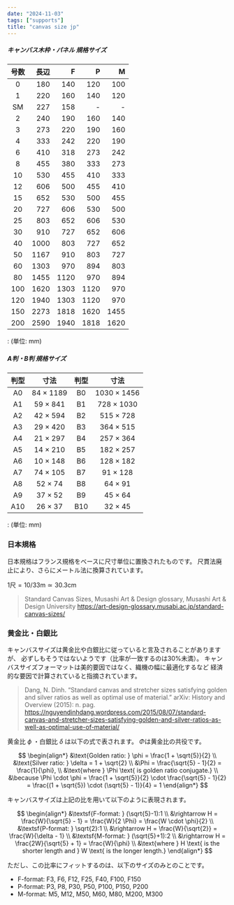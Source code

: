 ```yaml
---
date: "2024-11-03"
tags: ["supports"]
title: "canvas size jp"
---
```


##### キャンバス木枠・パネル 規格サイズ

| 号数 | 長辺 |    F |    P |    M |
| :--: | ---: | ---: | ---: | ---: |
|  0   |  180 |  140 |  120 |  100 |
|  1   |  220 |  160 |  140 |  120 |
|  SM  |  227 |  158 |    - |    - |
|  2   |  240 |  190 |  160 |  140 |
|  3   |  273 |  220 |  190 |  160 |
|  4   |  333 |  242 |  220 |  190 |
|  6   |  410 |  318 |  273 |  242 |
|  8   |  455 |  380 |  333 |  273 |
|  10  |  530 |  455 |  410 |  333 |
|  12  |  606 |  500 |  455 |  410 |
|  15  |  652 |  530 |  500 |  455 |
|  20  |  727 |  606 |  530 |  500 |
|  25  |  803 |  652 |  606 |  530 |
|  30  |  910 |  727 |  652 |  606 |
|  40  | 1000 |  803 |  727 |  652 |
|  50  | 1167 |  910 |  803 |  727 |
|  60  | 1303 |  970 |  894 |  803 |
|  80  | 1455 | 1120 |  970 |  894 |
| 100  | 1620 | 1303 | 1120 |  970 |
| 120  | 1940 | 1303 | 1120 |  970 |
| 150  | 2273 | 1818 | 1620 | 1455 |
| 200  | 2590 | 1940 | 1818 | 1620 |

  : (単位: mm)

##### A判・B判 規格サイズ

| 判型 |   寸法    | 判型 |    寸法     |
| :--: | :-------: | :--: | :---------: |
|  A0  | 84 × 1189 |  B0  | 1030 × 1456 |
|  A1  | 59 × 841  |  B1  | 728 × 1030  |
|  A2  | 42 × 594  |  B2  |  515 × 728  |
|  A3  | 29 × 420  |  B3  |  364 × 515  |
|  A4  | 21 × 297  |  B4  |  257 × 364  |
|  A5  | 14 × 210  |  B5  |  182 × 257  |
|  A6  | 10 × 148  |  B6  |  128 × 182  |
|  A7  | 74 × 105  |  B7  |  91 × 128   |
|  A8  |  52 × 74  |  B8  |   64 × 91   |
|  A9  |  37 × 52  |  B9  |   45 × 64   |
| A10  |  26 × 37  | B10  |   32 × 45   |

  : (単位: mm)


### 日本規格
日本規格はフランス規格をベースに尺寸単位に置換されたものです。
尺貫法廃止により、さらにメートル法に換算されています。

$1 \textsf{尺} = 10/33 \textsf{m} \simeq 30.3 \textsf{cm}$

> Standard Canvas Sizes, Musashi Art & Design glossary, Musashi Art & Design University
> https://art-design-glossary.musabi.ac.jp/standard-canvas-sizes/
>

### 黄金比・白銀比

キャンバスサイズは黄金比や白銀比に従っていると言及されることがありますが、
必ずしもそうではないようです（比率が一致するのは30%未満）。
キャンバスサイズフォーマットは美的要因ではなく、織機の幅に最適化するなど
経済的な要因で計算されていると指摘されています。

> Dang, N. Dinh. “Standard canvas and stretcher sizes satisfying golden and silver ratios as well as optimal use of material.” arXiv: History and Overview (2015): n. pag. \
> https://nguyendinhdang.wordpress.com/2015/08/07/standard-canvas-and-stretcher-sizes-satisfying-golden-and-silver-ratios-as-well-as-optimal-use-of-material/
>

黄金比 $\phi$ ・白銀比 $\delta$ は以下の式で表されます。
$\Phi$は黄金比の共役です。

$$
\begin{align*}
  &\text{Golden ratio: } \phi = \frac{1 + \sqrt{5}}{2} \\
  &\text{Silver ratio: } \delta = 1 + \sqrt{2} \\
  &\Phi = \frac{\sqrt{5} - 1}{2} = \frac{1}{\phi}, \\
  &\text{where } \Phi \text{ is golden ratio conjugate.} \\
  &\because \Phi \cdot \phi = \frac{1 + \sqrt{5}}{2} \cdot \frac{\sqrt{5} - 1}{2} = \frac{(1 + \sqrt{5}) \cdot (\sqrt{5} - 1)}{4} = 1
\end{align*}
$$

キャンバスサイズは上記の比を用いて以下のように表現されます。

$$
\begin{align*}
  &\textsf{F-format: } (\sqrt{5}-1):1 \\
  &\rightarrow H = \frac{W}{\sqrt{5} - 1} = \frac{W}{2 \Phi} = \frac{W \cdot \phi}{2} \\
  &\textsf{P-format: } \sqrt{2}:1 \\
  &\rightarrow H = \frac{W}{\sqrt{2}} = \frac{W}{\delta - 1} \\
  &\textsf{M-format: } (\sqrt{5}+1):2 \\
  &\rightarrow H = \frac{2W}{\sqrt{5} + 1} = \frac{W}{\phi} \\
  &\text{where } H \text{ is the shorter length and } W \text{ is the longer length.}
\end{align*}
$$

ただし、この比率にフィットするのは、以下のサイズのみとのことです。
- F-format: F3, F6, F12, F25, F40, F100, F150
- P-format: P3, P8, P30, P50, P100, P150, P200
- M-format: M5, M12, M50, M60, M80, M200, M300
